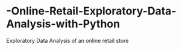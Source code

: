 # -Online-Retail-Exploratory-Data-Analysis-with-Python
Exploratory Data Analysis of an online retail store 
